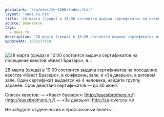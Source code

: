 ```yaml
---
permalink: '/ru/news/vk-5266/index.html'
layout: 'news.ru.njk'
title: '28 марта (среда) в 10:00 состоится выдача сертификатов на посещение квестов «Квест Бразерс», в…'
source: ВКонтакте
tags:
  - news_ru
description: '28 марта (среда) в 10:00 состоится выдача сертификатов на посещение квестов «Квест Бразерс», в…'
updatedAt: 1522137660
---
```

![28 марта (среда) в 10:00 состоится выдача сертификатов на посещение квестов «Квест Бразерс», в…](https://sun9-10.userapi.com/impf/EC1CsJLDPv_3E9dWxxL82yzpyfKJM-7u5JgVUA/jl5ozpuq9sg.jpg?size=1280x856&quality=96&sign=9495bcdb6cb428824eb3f89410a7ff6b&c_uniq_tag=H9eeJxlkEZ_W0D-qczNhvDwpPNGzOhyvsR-SlAiErVE&type=album)

28 марта (среда) в 10:00 состоится выдача сертификатов на посещение квестов «Квест Бразерс», в конференц зале, и «За дверью», в актовом зале. Один сертификат выдаётся на 4 человека, найдите группу заранее. Срок действия сертификатов — до 30 июня.

Список квестов:
— «Квест бразерс»: [http://questbrothers.ru/](http://questbrothers.ru/)
— «За дверью»: [http://za](http://za)-dveryou.ru/

Не забудьте студенческий и профсоюзный билеты.
